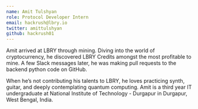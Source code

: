 ```yaml
---
name: Amit Tulshyan
role: Protocol Developer Intern
email: hackrush@lbry.io
twitter: amittulshyan
github: hackrush01
---
```

Amit arrived at LBRY through mining. Diving into the world of cryptocurrency, he discovered LBRY Credits amongst the most profitable to mine. A few Slack messages later, he was making pull requests to the backend python code on GitHub.

When he’s not contributing his talents to LBRY, he loves practicing synth, guitar, and deeply contemplating quantum computing. Amit is a third year IT undergraduate at National Institute of Technology - Durgapur in Durgapur, West Bengal, India.
